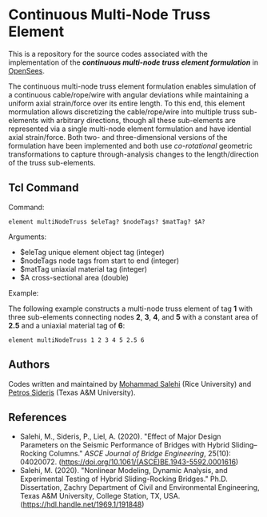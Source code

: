 # Continuous Multi-Node Truss Element

This is a repository for the source codes associated with the implementation of the ***continuous multi-node truss element formulation*** in [OpenSees](https://github.com/OpenSees/OpenSees). 

The continuous multi-node truss element formulation enables simulation of a continuous cable/rope/wire with angular deviations while maintaining a uniform axial strain/force over its entire length. To this end, this element mormulation allows discretizing the cable/rope/wire into multiple truss sub-elements with arbitrary directions, though all these sub-elements are represented via a single multi-node element formulation and have idential axial strain/force. Both two- and three-dimensional versions of the formulation have been implemented and both use *co-rotational* geometric transformations to capture through-analysis changes to the length/direction of the truss sub-elements.

## Tcl Command

Command:
    
    element multiNodeTruss $eleTag? $nodeTags? $matTag? $A?

Arguments:

*  $eleTag    unique element object tag (integer)
*  $nodeTags  node tags from start to end (integer)
*  $matTag    uniaxial material tag (integer)
*  $A         cross-sectional area (double)

Example:

The following example constructs a multi-node truss element of tag **1** with three sub-elements connecting nodes **2**, **3**, **4**, and **5** with a constant area of **2.5** and a uniaxial material tag of **6**:

    element multiNodeTruss 1 2 3 4 5 2.5 6

## Authors

Codes written and maintained by [Mohammad Salehi](https://resilient-structures.com/) (Rice University) and [Petros Sideris](https://sites.google.com/view/petros-sideris-sem-group/) (Texas A&M University).

## References

*  Salehi, M., Sideris, P., Liel, A. (2020). "Effect of Major Design Parameters on the Seismic Performance of Bridges with Hybrid Sliding–Rocking Columns." *ASCE Journal of Bridge Engineering*, 25(10): 04020072. (https://doi.org/10.1061/(ASCE)BE.1943-5592.0001616)
*  Salehi, M. (2020). "Nonlinear Modeling, Dynamic Analysis, and Experimental Testing of Hybrid Sliding-Rocking Bridges." Ph.D. Dissertation, Zachry Department of Civil and Environmental Engineering, Texas A&M University, College Station, TX, USA. (https://hdl.handle.net/1969.1/191848)
